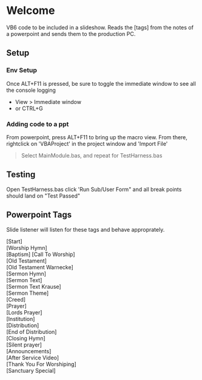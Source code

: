 # Welcome
VB6 code to be included in a slideshow. Reads the [tags] from the notes of a powerpoint and sends them to the production PC.

## Setup

### Env Setup
Once ALT+F11 is pressed, be sure to toggle the immediate window to see all the console logging 
 * View > Immediate window
 * or CTRL+G

### Adding code to a ppt
From powerpoint, press ALT+F11 to bring up the macro view.
From there, rightclick on 'VBAProject' in the project window and 'Import File'
 > Select MainModule.bas, and repeat for TestHarness.bas

## Testing
Open TestHarness.bas
click 'Run Sub/User Form" and all break points should land on "Test Passed"

## Powerpoint Tags

Slide listener will listen for these tags and behave approprately.

[Start]  
[Worship Hymn]  
[Baptism]
[Call To Worship]  
[Old Testament]  
[Old Testament Warnecke]  
[Sermon Hymn]  
[Sermon Text]  
[Sermon Text Krause]  
[Sermon Theme]  
[Creed]  
[Prayer]  
[Lords Prayer]  
[Institution]  
[Distribution]  
[End of Distribution]  
[Closing Hymn]  
[Silent prayer]  
[Announcements]  
[After Service Video]  
[Thank You For Worshiping]  
[Sanctuary Special]  
